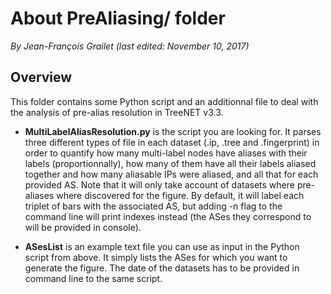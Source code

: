 # About PreAliasing/ folder

*By Jean-François Grailet (last edited: November 10, 2017)*

## Overview

This folder contains some Python script and an additionnal file to deal with the analysis of pre-alias resolution in TreeNET v3.3.

* **MultiLabelAliasResolution.py** is the script you are looking for. It parses three different types of file in each dataset (.ip, .tree and .fingerprint) in order to quantify how many multi-label nodes have aliases with their labels (proportionnally), how many of them have all their labels aliased together and how many aliasable IPs were aliased, and all that for each provided AS. Note that it will only take account of datasets where pre-aliases where discovered for the figure. By default, it will label each triplet of bars with the associated AS, but adding -n flag to the command line will print indexes instead (the ASes they correspond to will be provided in console).

* **ASesList** is an example text file you can use as input in the Python script from above. It simply lists the ASes for which you want to generate the figure. The date of the datasets has to be provided in command line to the same script.
